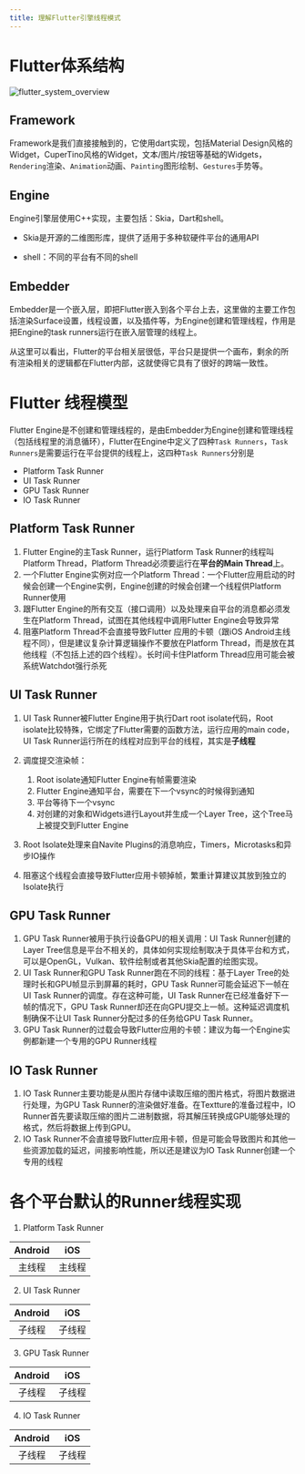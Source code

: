 ```yaml
---
title: 理解Flutter引擎线程模式 
---
```


# Flutter体系结构

![flutter_system_overview](http://ucoon.gitee.io/myblogimg/flutter_system_overview.png)

## Framework

Framework是我们直接接触到的，它使用dart实现，包括Material Design风格的Widget，CuperTino风格的Widget，文本/图片/按钮等基础的Widgets，`Rendering`渲染、`Animation`动画、`Painting`图形绘制、`Gestures`手势等。

## Engine

Engine引擎层使用C++实现，主要包括：Skia，Dart和shell。

- Skia是开源的二维图形库，提供了适用于多种软硬件平台的通用API

- shell：不同的平台有不同的shell

## Embedder

Embedder是一个嵌入层，即把Flutter嵌入到各个平台上去，这里做的主要工作包括渲染Surface设置，线程设置，以及插件等，为Engine创建和管理线程，作用是把Engine的task runners运行在嵌入层管理的线程上。

从这里可以看出，Flutter的平台相关层很低，平台只是提供一个画布，剩余的所有渲染相关的逻辑都在Flutter内部，这就使得它具有了很好的跨端一致性。

# Flutter 线程模型

Flutter Engine是不创建和管理线程的，是由Embedder为Engine创建和管理线程（包括线程里的消息循环），Flutter在Engine中定义了四种`Task Runners`，`Task Runners`是需要运行在平台提供的线程上，这四种`Task Runners`分别是

- Platform Task Runner
- UI Task Runner
- GPU Task Runner
- IO Task Runner

## Platform Task Runner

1. Flutter Engine的主Task Runner，运行Platform Task Runner的线程叫Platform Thread，Platform Thread必须要运行在**平台的Main Thread**上。
2. 一个Flutter Engine实例对应一个Platform Thread：一个Flutter应用启动的时候会创建一个Engine实例，Engine创建的时候会创建一个线程供Platform Runner使用
3. 跟Flutter Engine的所有交互（接口调用）以及处理来自平台的消息都必须发生在Platform Thread，试图在其他线程中调用Flutter Engine会导致异常
4. 阻塞Platform Thread不会直接导致Flutter 应用的卡顿（跟iOS Android主线程不同），但是建议复杂计算逻辑操作不要放在Platform Thread，而是放在其他线程（不包括上述的四个线程）。长时间卡住Platform Thread应用可能会被系统Watchdot强行杀死

## UI  Task Runner

1. UI Task Runner被Flutter Engine用于执行Dart root isolate代码，Root isolate比较特殊，它绑定了Flutter需要的函数方法，运行应用的main code，UI Task Runner运行所在的线程对应到平台的线程，其实是**子线程**
2. 调度提交渲染帧：
   1. Root isolate通知Flutter Engine有帧需要渲染
   2. Flutter Engine通知平台，需要在下一个vsync的时候得到通知
   3. 平台等待下一个vsync
   4. 对创建的对象和Widgets进行Layout并生成一个Layer Tree，这个Tree马上被提交到Flutter Engine

3. Root Isolate处理来自Navite Plugins的消息响应，Timers，Microtasks和异步IO操作
4. 阻塞这个线程会直接导致Flutter应用卡顿掉帧，繁重计算建议其放到独立的Isolate执行

## GPU  Task Runner

1. GPU Task Runner被用于执行设备GPU的相关调用：UI Task Runner创建的Layer Tree信息是平台不相关的，具体如何实现绘制取决于具体平台和方式，可以是OpenGL，Vulkan、软件绘制或者其他Skia配置的绘图实现。
2. UI Task Runner和GPU Task Runner跑在不同的线程：基于Layer Tree的处理时长和GPU帧显示到屏幕的耗时，GPU Task Runner可能会延迟下一帧在UI Task Runner的调度。存在这种可能，UI Task Runner在已经准备好下一帧的情况下，GPU Task Runner却还在向GPU提交上一帧。这种延迟调度机制确保不让UI Task Runner分配过多的任务给GPU Task Runner。
3. GPU Task Runner的过载会导致Flutter应用的卡顿：建议为每一个Engine实例都新建一个专用的GPU Runner线程

## IO  Task Runner

1. IO Task Runner主要功能是从图片存储中读取压缩的图片格式，将图片数据进行处理，为GPU Task Runner的渲染做好准备。在Textture的准备过程中，IO Runner首先要读取压缩的图片二进制数据，将其解压转换成GPU能够处理的格式，然后将数据上传到GPU。
1. IO Task Runner不会直接导致Flutter应用卡顿，但是可能会导致图片和其他一些资源加载的延迟，间接影响性能，所以还是建议为IO Task Runner创建一个专用的线程

# 各个平台默认的Runner线程实现

1. Platform Task Runner

| Android |  iOS   |
| :-----: | :----: |
| 主线程  | 主线程 |

2. UI Task Runner

| Android |  iOS   |
| :-----: | :----: |
| 子线程  | 子线程 |

3. GPU Task Runner

| Android |  iOS   |
| :-----: | :----: |
| 子线程  | 子线程 |

4. IO Task Runner

| Android |  iOS   |
| :-----: | :----: |
| 子线程  | 子线程 |
